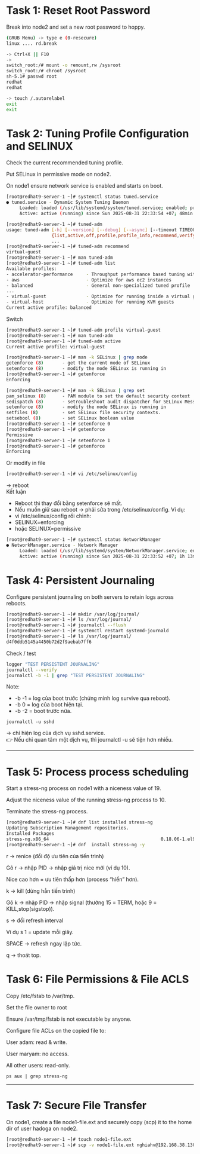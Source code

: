 # Task 1: Reset Root Password

Break into node2 and set a new root password to hoppy.

```bash
(GRUB Menu) -> type e (0-resecure)
linux .... rd.break

-> Ctrl+X || F10
-> 
switch_root:/# mount -o remount,rw /sysroot
switch_root:/# chroot /sysroot
sh-5.1# passwd root
redhat
redhat

-> touch /.autorelabel
exit
exit
```

# Task 2: Tuning Profile Configuration and SELINUX

Check the current recommended tuning profile.

Put SELinux in permissive mode on node2.

On node1 ensure network service is enabled and starts on boot.

```bash
[root@redhat9-server-1 ~]# systemctl status tuned.service 
● tuned.service - Dynamic System Tuning Daemon
     Loaded: loaded (/usr/lib/systemd/system/tuned.service; enabled; preset: enabled)
     Active: active (running) since Sun 2025-08-31 22:33:54 +07; 48min ago
```

```bash
[root@redhat9-server-1 ~]# tuned-adm 
usage: tuned-adm [-h] [--version] [--debug] [--async] [--timeout TIMEOUT] [--loglevel LOGLEVEL]
                 {list,active,off,profile,profile_info,recommend,verify,auto_profile,profile_mode,instance_acquire_devices,get_instances,instance_get_devices}
                 ...
[root@redhat9-server-1 ~]# tuned-adm recommend 
virtual-guest
[root@redhat9-server-1 ~]# man tuned-adm 
[root@redhat9-server-1 ~]# tuned-adm list 
Available profiles:
- accelerator-performance     - Throughput performance based tuning with disabled higher latency STOP states
- aws                         - Optimize for aws ec2 instances
- balanced                    - General non-specialized tuned profile
...
- virtual-guest               - Optimize for running inside a virtual guest
- virtual-host                - Optimize for running KVM guests
Current active profile: balanced


```
Switch
```bash
[root@redhat9-server-1 ~]# tuned-adm profile virtual-guest 
[root@redhat9-server-1 ~]# man tuned-adm 
[root@redhat9-server-1 ~]# tuned-adm active 
Current active profile: virtual-guest
```

```bash
[root@redhat9-server-1 ~]# man -k SELinux | grep mode
getenforce (8)       - get the current mode of SELinux
setenforce (8)       - modify the mode SELinux is running in
[root@redhat9-server-1 ~]# getenforce 
Enforcing
```

```bash
[root@redhat9-server-1 ~]# man -k SELinux | grep set
pam_selinux (8)      - PAM module to set the default security context
sedispatch (8)       - setroubleshoot audit dispatcher for SELinux Messages
setenforce (8)       - modify the mode SELinux is running in
setfiles (8)         - set SELinux file security contexts.
setsebool (8)        - set SELinux boolean value
[root@redhat9-server-1 ~]# setenforce 0
[root@redhat9-server-1 ~]# getenforce 
Permissive
[root@redhat9-server-1 ~]# setenforce 1
[root@redhat9-server-1 ~]# getenforce 
Enforcing
```
Or modify in file
```bash
[root@redhat9-server-1 ~]# vi /etc/selinux/config 
```
-> reboot  
Kết luận
- Reboot thì thay đổi bằng setenforce sẽ mất.
- Nếu muốn giữ sau reboot → phải sửa trong /etc/selinux/config. Ví dụ:
- vi /etc/selinux/config
rồi chỉnh:
- SELINUX=enforcing
- hoặc SELINUX=permissive  

```bash
[root@redhat9-server-1 ~]# systemctl status NetworkManager
● NetworkManager.service - Network Manager
     Loaded: loaded (/usr/lib/systemd/system/NetworkManager.service; enabled; preset: enabled)
     Active: active (running) since Sun 2025-08-31 22:33:52 +07; 1h 13min ago

```





# Task 4: Persistent Journaling

Configure persistent journaling on both servers to retain logs across reboots.

```bash
[root@redhat9-server-1 ~]# mkdir /var/log/journal/
[root@redhat9-server-1 ~]# ls /var/log/journal/
[root@redhat9-server-1 ~]# journalctl --flush
[root@redhat9-server-1 ~]# systemctl restart systemd-journald
[root@redhat9-server-1 ~]# ls /var/log/journal/
d4f0ddb5145a4450b72d2f9aebab7ff6
```
Check / test
```bash
logger "TEST PERSISTENT JOURNALING"
journalctl --verify
journalctl -b -1 | grep "TEST PERSISTENT JOURNALING"

```
Note:
- -b -1 = log của boot trước (chứng minh log survive qua reboot).
- -b 0 = log của boot hiện tại.
- -b -2 = boot trước nữa.

```
journalctl -u sshd
```
→ chỉ hiện log của dịch vụ sshd.service.  
👉 Nếu chỉ quan tâm một dịch vụ, thì journalctl -u <service> sẽ tiện hơn nhiều.

---
# Task 5: Process process scheduling

Start a stress-ng process on node1 with a niceness value of 19.

Adjust the niceness value of the running stress-ng process to 10.

Terminate the stress-ng process.

```bash
[root@redhat9-server-1 ~]# dnf list installed stress-ng
Updating Subscription Management repositories.
Installed Packages
stress-ng.x86_64                                          0.18.06-1.el9                                          @rhel-9-for-x86_64-appstream-rpms
[root@redhat9-server-1 ~]# dnf  install stress-ng -y
```

r → renice (đổi độ ưu tiên của tiến trình)

Gõ r → nhập PID → nhập giá trị nice mới (ví dụ 10).

Nice cao hơn = ưu tiên thấp hơn (process “hiền” hơn).

k → kill (dừng hẳn tiến trình)

Gõ k → nhập PID → nhập signal (thường 15 = TERM, hoặc 9 = KILL,stop(sigstop)).

s → đổi refresh interval

Ví dụ s 1 = update mỗi giây.

SPACE → refresh ngay lập tức.

q → thoát top.

# Task 6: File Permissions & File ACLS

Copy /etc/fstab to /var/tmp.

Set the file owner to root

Ensure /var/tmp/fstab is not executable by anyone.

Configure file ACLs on the copied file to:

User adam: read & write.

User maryam: no access.

All other users: read-only.
```
ps aux | grep stress-ng
```

---
# Task 7: Secure File Transfer

On node1, create a file node1-file.ext and securely copy (scp) it to the home dir of user hadoga on node2.

```bash
[root@redhat9-server-1 ~]# touch node1-file.ext
[root@redhat9-server-1 ~]# scp -v node1-file.ext nghiahv@192.168.38.130:/home/nghiahv/
```